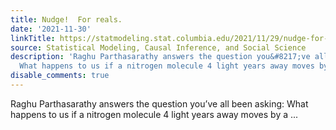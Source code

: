 ```yaml
---
title: Nudge!  For reals.
date: '2021-11-30'
linkTitle: https://statmodeling.stat.columbia.edu/2021/11/29/nudge-for-reals/
source: Statistical Modeling, Causal Inference, and Social Science
description: 'Raghu Parthasarathy answers the question you&#8217;ve all been asking:
  What happens to us if a nitrogen molecule 4 light years away moves by a ...'
disable_comments: true
---
```

Raghu Parthasarathy answers the question you&#8217;ve all been asking: What happens to us if a nitrogen molecule 4 light years away moves by a ...